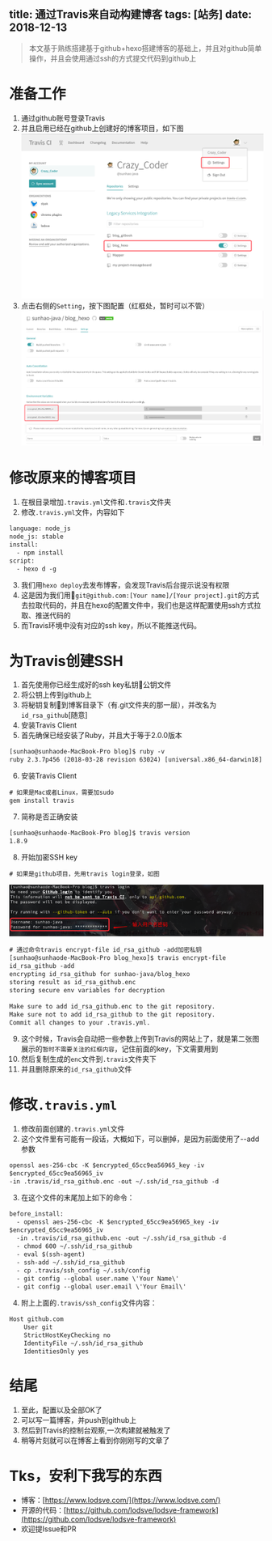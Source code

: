 title: 通过Travis来自动构建博客
tags: [站务]
date: 2018-12-13
---

> 本文基于熟练搭建基于github+hexo搭建博客的基础上，并且对github简单操作，并且会使用通过ssh的方式提交代码到github上

<!-- more -->

# 准备工作
1. 通过github账号登录Travis
2. 并且启用已经在github上创建好的博客项目，如下图
![](/imgs/build_blog_by_travis/1.png)
3. 点击右侧的`Setting`，按下图配置（红框处，暂时可以不管）
![](/imgs/build_blog_by_travis/2.png)

# 修改原来的博客项目
1. 在根目录增加`.travis.yml`文件和`.travis`文件夹
2. 修改`.travis.yml`文件，内容如下
```
language: node_js
node_js: stable
install:
  - npm install
script:
  - hexo d -g
```
3. 我们用`hexo deploy`去发布博客，会发现Travis后台提示说没有权限
4. 这是因为我们用`git@github.com:[Your name]/[Your project].git`的方式去拉取代码的，并且在hexo的配置文件中，我们也是这样配置使用ssh方式拉取、推送代码的
5. 而Travis环境中没有对应的ssh key，所以不能推送代码。

# 为Travis创建SSH
1. 首先使用你已经生成好的ssh key私钥公钥文件
2. 将公钥上传到github上
3. 将秘钥复制到博客目录下（有.git文件夹的那一层），并改名为`id_rsa_github`[随意]
4. 安装Travis Client
5. 首先确保已经安装了Ruby，并且大于等于2.0.0版本
```
[sunhao@sunhaode-MacBook-Pro blog]$ ruby -v
ruby 2.3.7p456 (2018-03-28 revision 63024) [universal.x86_64-darwin18]
```
6. 安装Travis Client
```
# 如果是Mac或者Linux，需要加sudo
gem install travis
```
7. 简称是否正确安装
```
[sunhao@sunhaode-MacBook-Pro blog]$ travis version
1.8.9
```
8. 开始加密SSH key
```
# 如果是github项目，先用travis login登录，如图
```
![](/imgs/build_blog_by_travis/3.png)
```
# 通过命令travis encrypt-file id_rsa_github -add加密私钥
[sunhao@sunhaode-MacBook-Pro blog_hexo]$ travis encrypt-file id_rsa_github -add
encrypting id_rsa_github for sunhao-java/blog_hexo
storing result as id_rsa_github.enc
storing secure env variables for decryption

Make sure to add id_rsa_github.enc to the git repository.
Make sure not to add id_rsa_github to the git repository.
Commit all changes to your .travis.yml.
```
9. 这个时候，Travis会自动把一些参数上传到Travis的网站上了，就是第二张图展示的`暂时不需要关注的红框内容`，记住前面的key，下文需要用到
10. 然后复制生成的`enc`文件到`.travis`文件夹下
11. 并且删除原来的`id_rsa_github`文件

# 修改`.travis.yml`
1. 修改前面创建的`.travis.yml`文件
2. 这个文件里有可能有一段话，大概如下，可以删掉，是因为前面使用了--add参数
```
openssl aes-256-cbc -K $encrypted_65cc9ea56965_key -iv $encrypted_65cc9ea56965_iv
-in .travis/id_rsa_github.enc -out ~/.ssh/id_rsa_github -d
```
3. 在这个文件的末尾加上如下的命令：
```
before_install:
  - openssl aes-256-cbc -K $encrypted_65cc9ea56965_key -iv $encrypted_65cc9ea56965_iv
  -in .travis/id_rsa_github.enc -out ~/.ssh/id_rsa_github -d
  - chmod 600 ~/.ssh/id_rsa_github
  - eval $(ssh-agent)
  - ssh-add ~/.ssh/id_rsa_github
  - cp .travis/ssh_config ~/.ssh/config
  - git config --global user.name \'Your Name\'
  - git config --global user.email \'Your Email\'
```
4. 附上上面的`.travis/ssh_config`文件内容：
```
Host github.com
    User git
    StrictHostKeyChecking no
    IdentityFile ~/.ssh/id_rsa_github
    IdentitiesOnly yes
```

# 结尾
1. 至此，配置以及全部OK了
2. 可以写一篇博客，并push到github上
3. 然后到Travis的控制台观察,一次构建就被触发了
4. 稍等片刻就可以在博客上看到你刚刚写的文章了


# Tks，安利下我写的东西
- 博客：[https://www.lodsve.com/](https://www.lodsve.com/)
- 开源的代码：[https://github.com/lodsve/lodsve-framework](https://github.com/lodsve/lodsve-framework)
- 欢迎提Issue和PR
